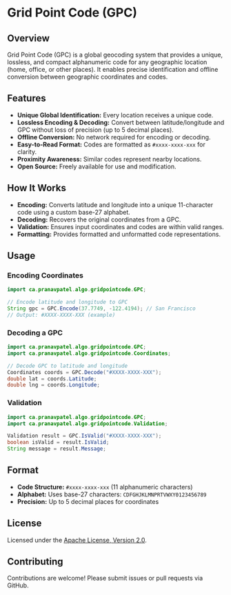 # Grid Point Code (GPC)

## Overview

Grid Point Code (GPC) is a global geocoding system that provides a unique, lossless, and compact alphanumeric code for any geographic location (home, office, or other places). It enables precise identification and offline conversion between geographic coordinates and codes.

## Features

- **Unique Global Identification:** Every location receives a unique code.
- **Lossless Encoding & Decoding:** Convert between latitude/longitude and GPC without loss of precision (up to 5 decimal places).
- **Offline Conversion:** No network required for encoding or decoding.
- **Easy-to-Read Format:** Codes are formatted as `#xxxx-xxxx-xxx` for clarity.
- **Proximity Awareness:** Similar codes represent nearby locations.
- **Open Source:** Freely available for use and modification.

## How It Works

- **Encoding:** Converts latitude and longitude into a unique 11-character code using a custom base-27 alphabet.
- **Decoding:** Recovers the original coordinates from a GPC.
- **Validation:** Ensures input coordinates and codes are within valid ranges.
- **Formatting:** Provides formatted and unformatted code representations.

## Usage

### Encoding Coordinates

```java
import ca.pranavpatel.algo.gridpointcode.GPC;

// Encode latitude and longitude to GPC
String gpc = GPC.Encode(37.7749, -122.4194); // San Francisco
// Output: #XXXX-XXXX-XXX (example)
```

### Decoding a GPC

```java
import ca.pranavpatel.algo.gridpointcode.GPC;
import ca.pranavpatel.algo.gridpointcode.Coordinates;

// Decode GPC to latitude and longitude
Coordinates coords = GPC.Decode("#XXXX-XXXX-XXX");
double lat = coords.Latitude;
double lng = coords.Longitude;
```

### Validation

```java
import ca.pranavpatel.algo.gridpointcode.GPC;
import ca.pranavpatel.algo.gridpointcode.Validation;

Validation result = GPC.IsValid("#XXXX-XXXX-XXX");
boolean isValid = result.IsValid;
String message = result.Message;
```

## Format

- **Code Structure:** `#xxxx-xxxx-xxx` (11 alphanumeric characters)
- **Alphabet:** Uses base-27 characters: `CDFGHJKLMNPRTVWXY0123456789`
- **Precision:** Up to 5 decimal places for coordinates

## License

Licensed under the [Apache License, Version 2.0](http://www.apache.org/licenses/LICENSE-2.0).

## Contributing

Contributions are welcome! Please submit issues or pull requests via GitHub.

